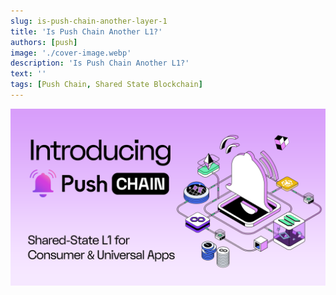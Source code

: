 ```yaml
---
slug: is-push-chain-another-layer-1
title: 'Is Push Chain Another L1?'
authors: [push]
image: './cover-image.webp'
description: 'Is Push Chain Another L1?'
text: ''
tags: [Push Chain, Shared State Blockchain]
---
```


![Cover Image of Is Push Chain Another L1?](./cover-image.webp)

<!--truncate-->

